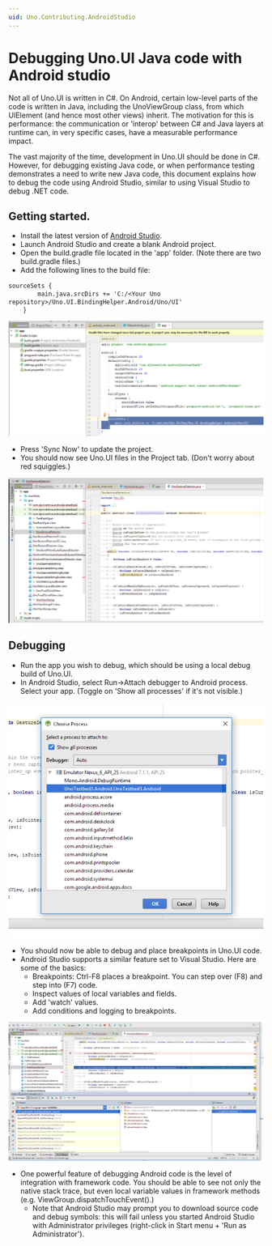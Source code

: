```yaml
---
uid: Uno.Contributing.AndroidStudio
---
```


# Debugging Uno.UI Java code with Android studio

Not all of Uno.UI is written in C#. On Android, certain low-level parts of the code is written in Java, including the UnoViewGroup class, from which UIElement (and hence most other views) inherit. The motivation for this is performance: the communication or 'interop' between C# and Java layers at runtime can, in very specific cases, have a measurable performance impact. 

The vast majority of the time, development in Uno.UI should be done in C#. However, for debugging existing Java code, or when performance testing demonstrates a need to write new Java code, this document explains how to debug the code using Android Studio, similar to using Visual Studio to debug .NET code.

## Getting started.

* Install the latest version of [Android Studio](https://developer.android.com/studio/index.html).
* Launch Android Studio and create a blank Android project.
* Open the build.gradle file located in the 'app' folder. (Note there are two build.gradle files.)
* Add the following lines to the build file:

```
sourceSets {
        main.java.srcDirs += 'C:/<Your Uno repository>/Uno.UI.BindingHelper.Android/Uno/UI'
    }
```

![gradle](assets/debugging-android-studio/Gradle-changes.png)

* Press 'Sync Now' to update the project.
* You should now see Uno.UI files in the Project tab. (Don't worry about red squiggles.)

![Project-files](assets/debugging-android-studio/Project-files.png)

## Debugging

* Run the app you wish to debug, which should be using a local debug build of Uno.UI.
* In Android Studio, select Run->Attach debugger to Android process. Select your app. (Toggle on 'Show all processes' if it's not visible.)

![Attach-to-process](assets/debugging-android-studio/Attach-to-process.png)

* You should now be able to debug and place breakpoints in Uno.UI code. 
* Android Studio supports a similar feature set to Visual Studio. Here are some of the basics:
  * Breakpoints: Ctrl-F8 places a breakpoint. You can step over (F8) and step into (F7) code.
  * Inspect values of local variables and fields.
  * Add 'watch' values.
  * Add conditions and logging to breakpoints.

![Debugging](assets/debugging-android-studio/Debugging.png)

* One powerful feature of debugging Android code is the level of integration with framework code. You should be able to see not only the native stack trace, but even local variable values in framework methods (e.g. ViewGroup.dispatchTouchEvent().) 
  * Note that Android Studio may prompt you to download source code and debug symbols: this will fail unless you started Android Studio with Administrator privileges (right-click in Start menu + 'Run as Administrator'). 
